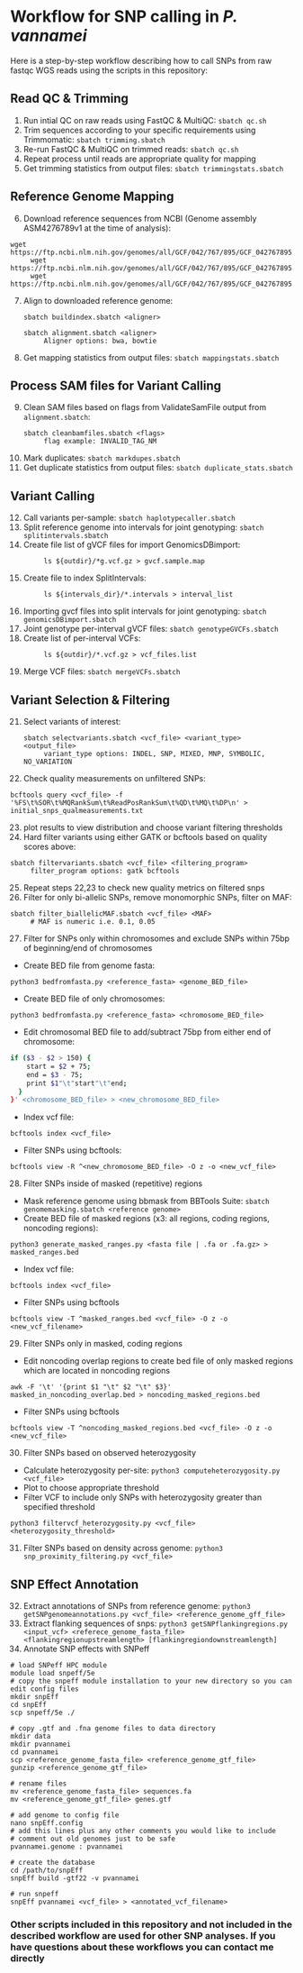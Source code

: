# Workflow for SNP calling in *P. vannamei*

Here is a step-by-step workflow describing how to call SNPs from raw fastqc WGS reads using the scripts in this repository:

## **Read QC & Trimming**

1. Run intial QC on raw reads using FastQC & MultiQC: `sbatch qc.sh`
2. Trim sequences according to your specific requirements using Trimmomatic: `sbatch trimming.sbatch`
3. Re-run FastQC & MultiQC on trimmed reads: `sbatch qc.sh`
4. Repeat process until reads are appropriate quality for mapping
5. Get trimming statistics from output files: `sbatch trimmingstats.sbatch`

## **Reference Genome Mapping**

6. Download reference sequences from NCBI (Genome assembly ASM4276789v1 at the time of analysis):
```
wget https://ftp.ncbi.nlm.nih.gov/genomes/all/GCF/042/767/895/GCF_042767895.1_ASM4276789v1/GCF_042767895.1_ASM4276789v1_genomic.fna.gz
     wget https://ftp.ncbi.nlm.nih.gov/genomes/all/GCF/042/767/895/GCF_042767895.1_ASM4276789v1/GCF_042767895.1_ASM4276789v1_genomic.gtf.gz
     wget https://ftp.ncbi.nlm.nih.gov/genomes/all/GCF/042/767/895/GCF_042767895.1_ASM4276789v1/GCF_042767895.1_ASM4276789v1_genomic.gff.gz
```
7. Align to downloaded reference genome:
   ```
   sbatch buildindex.sbatch <aligner>
   
   sbatch alignment.sbatch <aligner>
        Aligner options: bwa, bowtie
   ```
8. Get mapping statistics from output files: `sbatch mappingstats.sbatch`

## **Process SAM files for Variant Calling**

9. Clean SAM files based on flags from ValidateSamFile output from `alignment.sbatch`:
    ```
    sbatch cleanbamfiles.sbatch <flags>
         flag example: INVALID_TAG_NM
    ```
10. Mark duplicates: `sbatch markdupes.sbatch`
11. Get duplicate statistics from output files: `sbatch duplicate_stats.sbatch`

## **Variant Calling**

12. Call variants per-sample: `sbatch haplotypecaller.sbatch`
13. Split reference genome into intervals for joint genotyping: `sbatch splitintervals.sbatch`
14. Create file list of gVCF files for import GenomicsDBimport:
    ```
         ls ${outdir}/*g.vcf.gz > gvcf.sample.map
    ```
15. Create file to index SplitIntervals:
    ```
         ls ${intervals_dir}/*.intervals > interval_list
    ```
17. Importing gvcf files into split intervals for joint genotyping: `sbatch genomicsDBimport.sbatch`
18. Joint genotype per-interval gVCF files: `sbatch genotypeGVCFs.sbatch`
19. Create list of per-interval VCFs:
    ```
         ls ${outdir}/*.vcf.gz > vcf_files.list
    ```
20. Merge VCF files: `sbatch mergeVCFs.sbatch`

## **Variant Selection & Filtering**

21. Select variants of interest:
    ```
    sbatch selectvariants.sbatch <vcf_file> <variant_type> <output_file>
         variant_type options: INDEL, SNP, MIXED, MNP, SYMBOLIC, NO_VARIATION
    ```
22. Check quality measurements on unfiltered SNPs:
```
bcftools query <vcf_file> -f '%FS\t%SOR\t%MQRankSum\t%ReadPosRankSum\t%QD\t%MQ\t%DP\n' > initial_snps_qualmeasurements.txt
```
23. plot results to view distribution and choose variant filtering thresholds
24. Hard filter variants using either GATK or bcftools based on quality scores above:
```
sbatch filtervariants.sbatch <vcf_file> <filtering_program>
     filter_program options: gatk bcftools
```
25. Repeat steps 22,23 to check new quality metrics on filtered snps
26. Filter for only bi-allelic SNPs, remove monomorphic SNPs, filter on MAF:
```
sbatch filter_biallelicMAF.sbatch <vcf_file> <MAF>
     # MAF is numeric i.e. 0.1, 0.05
```
27. Filter for SNPs only within chromosomes and exclude SNPs within 75bp of beginning/end of chromosomes
- Create BED file from genome fasta:
```
python3 bedfromfasta.py <reference_fasta> <genome_BED_file>
```
- Create BED file of only chromosomes:
```
python3 bedfromfasta.py <reference_fasta> <chromosome_BED_file>
```
- Edit chromosomal BED file to add/subtract 75bp from either end of chromosome:
``` bash
if ($3 - $2 > 150) { 
    start = $2 + 75;    
    end = $3 - 75;      
    print $1"\t"start"\t"end; 
  }
}' <chromosome_BED_file> > <new_chromosome_BED_file>
```
- Index vcf file:
```
bcftools index <vcf_file>
```
- Filter SNPs using bcftools:
```
bcftools view -R ^<new_chromosome_BED_file> -O z -o <new_vcf_file>
```
28. Filter SNPs inside of masked (repetitive) regions
- Mask reference genome using bbmask from BBTools Suite: `sbatch genomemasking.sbatch <reference genome>`
- Create BED file of masked regions (x3: all regions, coding regions, noncoding regions):
```
python3 generate_masked_ranges.py <fasta file | .fa or .fa.gz> > masked_ranges.bed
```
- Index vcf file:
```
bcftools index <vcf_file>
```
- Filter SNPs using bcftools
```
bcftools view -T ^masked_ranges.bed <vcf_file> -O z -o <new_vcf_filename>
```
29. Filter SNPs only in masked, coding regions
- Edit noncoding overlap regions to create bed file of only masked regions which are located in noncoding regions
```
awk -F '\t' '{print $1 "\t" $2 "\t" $3}' masked_in_noncoding_overlap.bed > noncoding_masked_regions.bed
```
- Filter SNPs using bcftools
```
bcftools view -T ^noncoding_masked_regions.bed <vcf_file> -O z -o <new_vcf_file>
```
30. Filter SNPs based on observed heterozygosity
- Calculate heterozygosity per-site: `python3 computeheterozygosity.py <vcf_file>`
- Plot to choose appropriate threshold
- Filter VCF to include only SNPs with heterozygosity greater than specified threshold
```
python3 filtervcf_heterozygosity.py <vcf_file> <heterozygosity_threshold>
```
31.  Filter SNPs based on density across genome: `python3 snp_proximity_filtering.py <vcf_file>`

## **SNP Effect Annotation**

32. Extract annotations of SNPs from reference genome: `python3 getSNPgenomeannotations.py <vcf_file> <reference_genome_gff_file>`
33. Extract flanking sequences of snps: `python3 getSNPflankingregions.py <input_vcf> <referece_genome_fasta_file> <flankingregionupstreamlength> [flankingregiondownstreamlength]`
34. Annotate SNP effects with SNPeff
```
# load SNPeff HPC module
module load snpeff/5e
# copy the snpeff module installation to your new directory so you can edit config files
mkdir snpEff
cd snpEff
scp snpeff/5e ./

# copy .gtf and .fna genome files to data directory
mkdir data
mkdir pvannamei
cd pvannamei
scp <reference_genome_fasta_file> <reference_genome_gtf_file>
gunzip <reference_genome_gtf_file>

# rename files 
mv <reference_genome_fasta_file> sequences.fa
mv <reference_genome_gtf_file> genes.gtf

# add genome to config file
nano snpEff.config
# add this lines plus any other comments you would like to include
# comment out old genomes just to be safe
pvannamei.genome : pvannamei

# create the database 
cd /path/to/snpEff
snpEff build -gtf22 -v pvannamei

# run snpeff
snpEff pvannamei <vcf_file> > <annotated_vcf_filename>
```
### Other scripts included in this repository and not included in the described workflow are used for other SNP analyses. If you have questions about these workflows you can contact me directly 
